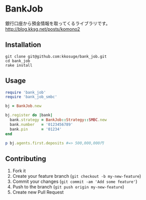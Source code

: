 # BankJob

銀行口座から預金情報を取ってくるライブラリです。
http://blog.kksg.net/posts/komono2

## Installation

```
git clone git@github.com:kkosuge/bank_job.git
cd bank_job
rake install
```

## Usage

```ruby
require 'bank_job'
require 'bank_job_smbc'

bj = BankJob.new

bj.register do |bank|
  bank.strategy = BankJob::Strategy::SMBC.new
  bank.number   = '0123456789'
  bank.pin      = '01234'
end

p bj.agents.first.deposits #=> 500,000,000円
```

## Contributing

1. Fork it
2. Create your feature branch (`git checkout -b my-new-feature`)
3. Commit your changes (`git commit -am 'Add some feature'`)
4. Push to the branch (`git push origin my-new-feature`)
5. Create new Pull Request
